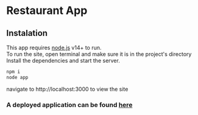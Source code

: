 # Restaurant App

## Instalation
This app requires [node.js](https://nodejs.org/) v14+ to run. <br />
To run the site, open terminal and make sure it is in the project's directory <br />
Install the dependencies and start the server. <br />

```sh
npm i
node app
```
navigate to http://localhost:3000 to view the site <br />

### A deployed application can be found <a href="https://restaurant-node-application-f619ca748783.herokuapp.com" target="_blank">here</a>
